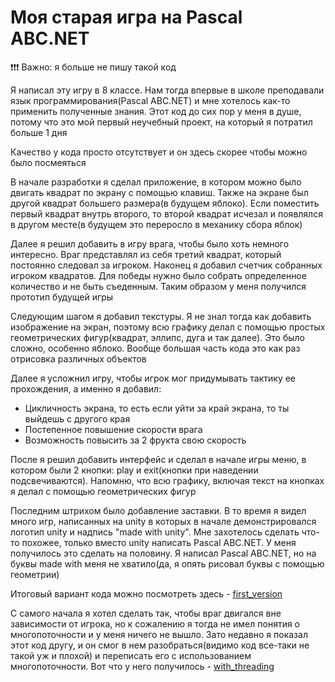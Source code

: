 # Моя старая игра на Pascal ABC.NET

❗❗❗ Важно: я больше не пишу такой код

Я написал эту игру в 8 классе. Нам тогда впервые в школе преподавали язык программирования(Pascal ABC.NET) и мне хотелось как-то применить полученные знания. Этот код до сих пор у меня в душе, потому что это мой первый неучебный проект, на который я потратил больше 1 дня

Качество у кода просто отсутствует и он здесь скорее чтобы можно было посмеяться

В начале разработки я сделал приложение, в котором можно было двигать квадрат по экрану с помощью клавиш. Также на экране был другой квадрат большего размера(в будущем яблоко). Если поместить первый квадрат внутрь второго, то второй квадрат исчезал и появлялся в другом месте(в будущем это переросло в механику сбора яблок)

Далее я решил добавить в игру врага, чтобы было хоть немного интересно. Враг представлял из себя третий квадрат, который постоянно следовал за игроком. Наконец я добавил счетчик собранных игроком квадратов. Для победы нужно было собрать определенное количество и не быть съеденным. Таким образом у меня получился прототип будущей игры

Следующим шагом я добавил текстуры. Я не знал тогда как добавить изображение на экран, поэтому всю графику делал с помощью простых геометрических фигур(квадрат, эллипс, дуга и так далее). Это было сложно, особенно яблоко. Вообще большая часть кода это как раз отрисовка различных объектов

Далее я усложнил игру, чтобы игрок мог придумывать тактику ее прохождения, а именно я добавил:
- Цикличность экрана, то есть если уйти за край экрана, то ты выйдешь с другого края
- Постепенное повышение скорости врага
- Возможность повысить за 2 фрукта свою скорость

После я решил добавить интерфейс и сделал в начале игры меню, в котором были 2 кнопки: play и exit(кнопки при наведении подсвечиваются). Напомню, что всю графику, включая текст на кнопках я делал с помощью геометрических фигур

Последним штрихом было добавление заставки. В то время я видел много игр, написанных на unity в которых в начале демонстрировался логотип unity и надпись "made with unity". Мне захотелось сделать что-то похожее, только вместо unity написать Pascal ABC.NET. У меня получилось это сделать на половину. Я написал Pascal ABC.NET, но на буквы made with меня не хватило(да, я опять рисовал буквы с помощью геометрии)

Итоговый вариант кода можно посмотреть здесь - [first_version](./first_version)

С самого начала я хотел сделать так, чтобы враг двигался вне зависимости от игрока, но к сожалению я тогда не имел понятия о многопоточности и у меня ничего не вышло. Зато недавно я показал этот код другу, и он смог в нем разобраться(видимо код все-таки не такой уж и плохой) и переписать его с использованием многопоточности. Вот что у него получилось - [with_threading](./with_threading)
